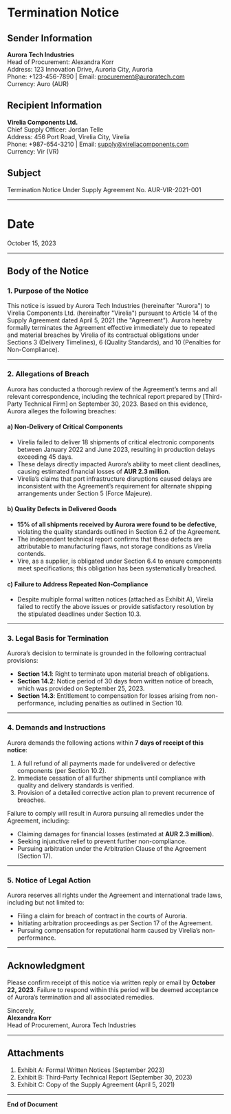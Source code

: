 

# Termination Notice  

## **Sender Information**  
**Aurora Tech Industries**  
Head of Procurement: Alexandra Korr  
Address: 123 Innovation Drive, Auroria City, Auroria  
Phone: +123-456-7890 | Email: procurement@auroratech.com  
Currency: Auro (AUR)  

## **Recipient Information**  
**Virelia Components Ltd.**  
Chief Supply Officer: Jordan Telle  
Address: 456 Port Road, Virelia City, Virelia  
Phone: +987-654-3210 | Email: supply@vireliacomponents.com  
Currency: Vir (VR)  

## **Subject**  
Termination Notice Under Supply Agreement No. AUR-VIR-2021-001  

---

# **Date**  
October 15, 2023  

---

## **Body of the Notice**  

### **1. Purpose of the Notice**  
This notice is issued by Aurora Tech Industries (hereinafter "Aurora") to Virelia Components Ltd. (hereinafter "Virelia") pursuant to Article 14 of the Supply Agreement dated April 5, 2021 (the "Agreement"). Aurora hereby formally terminates the Agreement effective immediately due to repeated and material breaches by Virelia of its contractual obligations under Sections 3 (Delivery Timelines), 6 (Quality Standards), and 10 (Penalties for Non-Compliance).  

---

### **2. Allegations of Breach**  
Aurora has conducted a thorough review of the Agreement’s terms and all relevant correspondence, including the technical report prepared by [Third-Party Technical Firm] on September 30, 2023. Based on this evidence, Aurora alleges the following breaches:  

#### **a) Non-Delivery of Critical Components**  
- Virelia failed to deliver 18 shipments of critical electronic components between January 2022 and June 2023, resulting in production delays exceeding 45 days.  
- These delays directly impacted Aurora’s ability to meet client deadlines, causing estimated financial losses of **AUR 2.3 million**.  
- Virelia’s claims that port infrastructure disruptions caused delays are inconsistent with the Agreement’s requirement for alternate shipping arrangements under Section 5 (Force Majeure).  

#### **b) Quality Defects in Delivered Goods**  
- **15% of all shipments received by Aurora were found to be defective**, violating the quality standards outlined in Section 6.2 of the Agreement.  
- The independent technical report confirms that these defects are attributable to manufacturing flaws, not storage conditions as Virelia contends.  
- Vire, as a supplier, is obligated under Section 6.4 to ensure components meet specifications; this obligation has been systematically breached.  

#### **c) Failure to Address Repeated Non-Compliance**  
- Despite multiple formal written notices (attached as Exhibit A), Virelia failed to rectify the above issues or provide satisfactory resolution by the stipulated deadlines under Section 10.3.  

---

### **3. Legal Basis for Termination**  
Aurora’s decision to terminate is grounded in the following contractual provisions:  
- **Section 14.1**: Right to terminate upon material breach of obligations.  
- **Section 14.2**: Notice period of 30 days from written notice of breach, which was provided on September 25, 2023.  
- **Section 14.3**: Entitlement to compensation for losses arising from non-performance, including penalties as outlined in Section 10.  

---

### **4. Demands and Instructions**  
Aurora demands the following actions within **7 days of receipt of this notice**:  
1. A full refund of all payments made for undelivered or defective components (per Section 10.2).  
2. Immediate cessation of all further shipments until compliance with quality and delivery standards is verified.  
3. Provision of a detailed corrective action plan to prevent recurrence of breaches.  

Failure to comply will result in Aurora pursuing all remedies under the Agreement, including:  
- Claiming damages for financial losses (estimated at **AUR 2.3 million**).  
- Seeking injunctive relief to prevent further non-compliance.  
- Pursuing arbitration under the Arbitration Clause of the Agreement (Section 17).  

---

### **5. Notice of Legal Action**  
Aurora reserves all rights under the Agreement and international trade laws, including but not limited to:  
- Filing a claim for breach of contract in the courts of Auroria.  
- Initiating arbitration proceedings as per Section 17 of the Agreement.  
- Pursuing compensation for reputational harm caused by Virelia’s non-performance.  

---

## **Acknowledgment**  
Please confirm receipt of this notice via written reply or email by **October 22, 2023**. Failure to respond within this period will be deemed acceptance of Aurora’s termination and all associated remedies.  

Sincerely,  
**Alexandra Korr**  
Head of Procurement, Aurora Tech Industries  

---

## **Attachments**  
1. Exhibit A: Formal Written Notices (September 2023)  
2. Exhibit B: Third-Party Technical Report (September 30, 2023)  
3. Exhibit C: Copy of the Supply Agreement (April 5, 2021)  

---  
**End of Document**